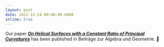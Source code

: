 ```yaml
---
layout: post
date: 2022-12-24 00:00:00-0400
inline: true
---
```


Our paper [***On Helical Surfaces with a Constant Ratio of Principal Curvatures***](https://www.huiwang.me/assets/pdf/2022helical-HW.pdf) has been published in Beiträge zur Algebra und Geometrie. :book:
